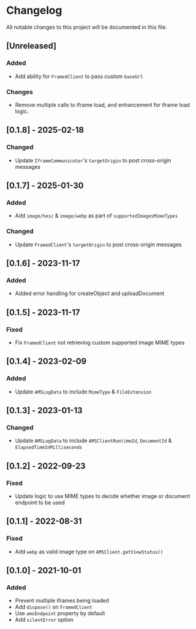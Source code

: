 # Changelog

All notable changes to this project will be documented in this file.

## [Unreleased]

### Added

- Add ability for `FramedClient` to pass custom `baseUrl`

### Changes

- Remove multiple calls to iframe load, and enhancement for iframe load logic.

## [0.1.8] - 2025-02-18

### Changed

- Update `IframeCommunicator`'s `targetOrigin` to post cross-origin messages

## [0.1.7] - 2025-01-30

### Added

- Add `image/heic` & `image/webp` as part of `supportedImagesMimeTypes`

### Changed

- Update `FramedClient`'s `targetOrigin` to post cross-origin messages

## [0.1.6] - 2023-11-17

### Added

- Added error handling for createObject and uploadDocument

## [0.1.5] - 2023-11-17

### Fixed

- Fix `FramedClient` not retrieving custom supported image MIME types

## [0.1.4] - 2023-02-09

### Added

- Update `AMSLogData` to include `MimeType` & `FileExtension`

## [0.1.3] - 2023-01-13

### Changed

- Update `AMSLogData` to include `AMSClientRuntimeId`, `DocumentId` & `ElapsedTimeInMilliseconds`

## [0.1.2] - 2022-09-23

### Fixed

- Update logic to use MIME types to decide whether image or document endpoint to be used

## [0.1.1] - 2022-08-31

### Fixed

- Add `webp` as valid image type on `AMSClient.getViewStatus()`

## [0.1.0] - 2021-10-01

### Added

- Prevent multiple iframes being loaded
- Add `dispose()` on `FramedClient`
- Use `amsEndpoint` property by default
- Add `silentError` option
